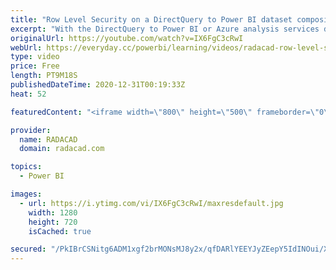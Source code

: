```yaml
---
title: "Row Level Security on a DirectQuery to Power BI dataset composite model   My Findings"
excerpt: "With the DirectQuery to Power BI or Azure analysis services dataset, there are some limitations on the way that RLS (Row-level security) works. Considering that I have written a book and many blogs on this subject, It was fair to have a look at how this works. In this blog and video, you will learn about"
originalUrl: https://youtube.com/watch?v=IX6FgC3cRwI
webUrl: https://everyday.cc/powerbi/learning/videos/radacad-row-level-security-on-a-directquery-to-power-bi-dataset-composite-model-my-findings/
type: video
price: Free
length: PT9M18S
publishedDateTime: 2020-12-31T00:19:33Z
heat: 52

featuredContent: "<iframe width=\"800\" height=\"500\" frameborder=\"0\" src=\"https://www.youtube.com/embed/IX6FgC3cRwI\" allow=\"accelerometer; autoplay; encrypted-media; gyroscope; picture-in-picture\" allowfullscreen></iframe>"

provider:
  name: RADACAD
  domain: radacad.com

topics:
  - Power BI

images:
  - url: https://i.ytimg.com/vi/IX6FgC3cRwI/maxresdefault.jpg
    width: 1280
    height: 720
    isCached: true

secured: "/PkIBrCSNitg6ADM1xgf2brMONsMJ8y2x/qfDARlYEEYJyZEepY5IdINOui/XjBIcxAscJPxa+XH3QmSTImvUoSsdxy0W9qJRXMxGrOkOWI0BdW/pz798Ms26bmnQWMoi+ALR3n8oFYY112Pfl+BHCCaxepkDZrPPRnJ2euVT6qabPrk9+vFKn8CTae6B0cKT52+3d2vcRaEQvEjx+bzueREkzTp3T4spIqBYjtBV4eW8ZTT8UL4eiJGkpnT2z9rGR/06V/E56KEfAj+33Wuv1XY9qiBOuXvyHpM6Oc1A7GPcxZez3DmW7MaGaOLuNlN1lw+TvlkxOx8726alEqrcp42egfd+NYGTG7qjX8EjizylpG/GURV4ufFcbPv1ysRD2g6l7lf+XMwffwLGgHDdi1Y9myJBsHKyyOFUynqMvA=;S4BTRxVxA9zl201ReU8yZg=="
---
```



